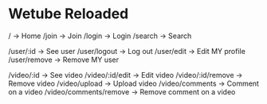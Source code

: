 # Wetube Reloaded

/ -> Home
/join -> Join
/login -> Login
/search -> Search

/user/:id -> See user
/user/logout -> Log out
/user/edit -> Edit MY profile
/user/remove -> Remove MY user

/video/:id -> See video
/video/:id/edit -> Edit video
/video/:id/remove -> Remove video
/video/upload -> Upload video
/video/comments -> Comment on a video
/video/comments/remove -> Remove comment on a video
